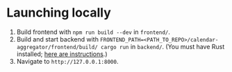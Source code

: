 # Launching locally
1. Build frontend with `npm run build --dev` in `frontend/`.
2. Build and start backend with `FRONTEND_PATH=<PATH_TO_REPO>/calendar-aggregator/frontend/build/ cargo run` in `backend/`. (You must have Rust installed; [here are instructions](https://www.rust-lang.org/tools/install).)
3. Navigate to `http://127.0.0.1:8000`.